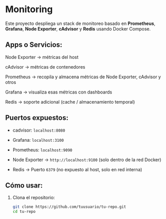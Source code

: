 # Monitoring
Este proyecto despliega un stack de monitoreo basado en **Prometheus**, **Grafana**, **Node Exporter**, **cAdvisor** y **Redis** usando Docker Compose.

## Apps o Servicios:

Node Exporter → métricas del host

cAdvisor → métricas de contenedores

Prometheus → recopila y almacena métricas de Node Exporter, cAdvisor y otros

Grafana → visualiza esas métricas con dashboards

Redis → soporte adicional (cache / almacenamiento temporal)


## Puertos expuestos:

- cadvisor: `localhost:8080`

- Grafana: `localhost:3100`

- Prometheus: `localhost:9090`

- Node Exporter → `http://localhost:9100` (solo dentro de la red Docker)

- Redis → Puerto `6379` (no expuesto al host, solo en red interna)

## Cómo usar:
1. Clona el repositorio:
   ```bash
   git clone https://github.com/tuusuario/tu-repo.git
   cd tu-repo 
   ```
